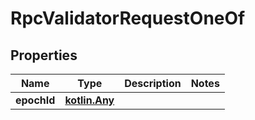 
# RpcValidatorRequestOneOf

## Properties
| Name | Type | Description | Notes |
| ------------ | ------------- | ------------- | ------------- |
| **epochId** | [**kotlin.Any**](kotlin.Any.md) |  |  |



